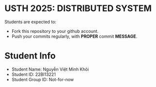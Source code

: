 USTH 2025: DISTRIBUTED SYSTEM
=====================================================

Students are expected to:
* Fork this repository to your github account.
* Push your commits regularly, with **PROPER** commit **MESSAGE**.


Student Info
=========================
* Student Name: Nguyễn Việt Minh Khôi
* Student ID: 22BI13221
* Student Group ID: Not-for-now







